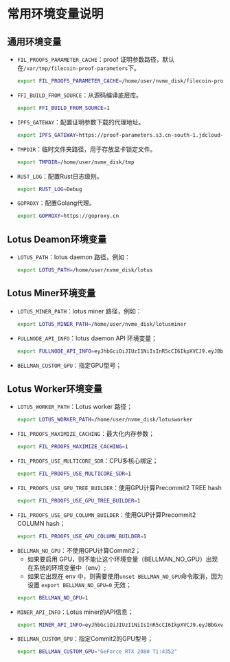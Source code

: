 # 常用环境变量说明

## 通用环境变量
- `FIL_PROOFS_PARAMETER_CACHE`：proof 证明参数路径，默认在`/var/tmp/filecoin-proof-parameters`下。
  ```sh
  export FIL_PROOFS_PARAMETER_CACHE=/home/user/nvme_disk/filecoin-proof-parameters
  ```
- `FFI_BUILD_FROM_SOURCE`：从源码编译底层库。
  ```sh
  export FFI_BUILD_FROM_SOURCE=1
  ```
- `IPFS_GATEWAY`：配置证明参数下载的代理地址。
  ```sh
  export IPFS_GATEWAY=https://proof-parameters.s3.cn-south-1.jdcloud-oss.com/ipfs/
  ```
- `TMPDIR`：临时文件夹路径，用于存放显卡锁定文件。
  ```sh
  export TMPDIR=/home/user/nvme_disk/tmp
  ```
- `RUST_LOG`：配置Rust日志级别。
  ```sh
  export RUST_LOG=Debug
  ```
- `GOPROXY`：配置Golang代理。
  ```sh
  export GOPROXY=https://goproxy.cn
  ```

## Lotus Deamon环境变量
- `LOTUS_PATH`：lotus daemon 路径，例如：
  ```sh
  export LOTUS_PATH=/home/user/nvme_disk/lotus
  ```

## Lotus Miner环境变量
- `LOTUS_MINER_PATH`：lotus miner 路径，例如：
  ```sh
  export LOTUS_MINER_PATH=/home/user/nvme_disk/lotusminer
  ```
- `FULLNODE_API_INFO`：lotus daemon API 环境变量；
  ```sh
  export FULLNODE_API_INFO=eyJhbGciOiJIUzI1NiIsInR5cCI6IkpXVCJ9.eyJBbGxvdyI6WyJyZWFkIiwid3JpdGUiLCJzaWduIiwiYWRtaW4iXX0.JSdq-OviNQW2dZslvyargJsqgLrlYCjoZCIFkb2u96g:/ip4/192.168.1.10/tcp/1234/http
  ```
- `BELLMAN_CUSTOM_GPU`：指定GPU型号；

## Lotus Worker环境变量
- `LOTUS_WORKER_PATH`：Lotus worker 路径；
  ```sh
  export LOTUS_WORKER_PATH=/home/user/nvme_disk/lotusworker
  ```
- `FIL_PROOFS_MAXIMIZE_CACHING`：最大化内存参数；
  ```sh
  export FIL_PROOFS_MAXIMIZE_CACHING=1
  ```
- `FIL_PROOFS_USE_MULTICORE_SDR`：CPU多核心绑定；
  ```sh
  export FIL_PROOFS_USE_MULTICORE_SDR=1
  ```
- `FIL_PROOFS_USE_GPU_TREE_BUILDER`：使用GPU计算Precommit2 TREE hash
  ```sh
  export FIL_PROOFS_USE_GPU_TREE_BUILDER=1
  ```
- `FIL_PROOFS_USE_GPU_COLUMN_BUILDER`：使用GUP计算Precommit2 COLUMN hash；
  ```sh
  export FIL_PROOFS_USE_GPU_COLUMN_BUILDER=1
  ```
- `BELLMAN_NO_GPU`：不使用GPU计算Commit2；
  - 如果要启用 GPU，则不能让这个环境变量（BELLMAN_NO_GPU）出现在系统的环境变量中（env）;
  - 如果它出现在 env 中，则需要使用`unset BELLMAN_NO_GPU`命令取消，因为设置 `export BELLMAN_NO_GPU=0` 无效；
  ```sh
  export BELLMAN_NO_GPU=1
  ```
- `MINER_API_INFO`：Lotus miner的API信息；
  ```sh
  export MINER_API_INFO=eyJhbGciOiJIUzI1NiIsInR5cCI6IkpXVCJ9.eyJBbGxvdyI6WyJyZWFkIiwid3JpdGUiLCJzaWduIiwiYWRtaW4iXX0.JSdq-OviNQW2dZslvyargJsqgLrlYCjoZCIFkb2u96g:/ip4/192.168.1.10/tcp/1234/http
  ```
- `BELLMAN_CUSTOM_GPU`：指定Commit2的GPU型号；
  ```sh
  export BELLMAN_CUSTOM_GPU="GeForce RTX 2080 Ti:4352"
  ```